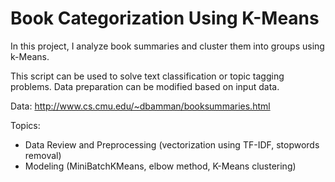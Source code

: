 # Book Categorization Using K-Means

In this project, I analyze book summaries and cluster them into groups using k-Means.

This script can be used to solve text classification or topic tagging problems. Data preparation can be modified based on input data.

Data: http://www.cs.cmu.edu/~dbamman/booksummaries.html

Topics:
- Data Review and Preprocessing (vectorization using TF-IDF, stopwords removal)
- Modeling (MiniBatchKMeans, elbow method, K-Means clustering)
